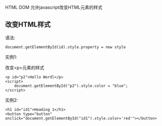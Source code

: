HTML DOM 允许javascript改变HTML元素的样式

## 改变HTML样式

语法:

```
document.getElementById(id).style.property = new style
```

实例1:

改变&lt;p&gt;元素的样式

```
<p id="p2">Hello Wordl</p>
<script>
    document.getElementById("p2").style.color = "blue";
</script>
```

实例2:

```
<h1 id="id1">Heading 1</h1>
<button type="button" onclick="document.getElementById("id1").style.color='red'"></button>
```



